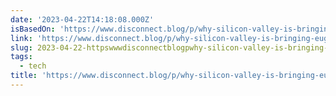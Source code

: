 ```yaml
---
date: '2023-04-22T14:18:08.000Z'
isBasedOn: 'https://www.disconnect.blog/p/why-silicon-valley-is-bringing-eugenics'
link: 'https://www.disconnect.blog/p/why-silicon-valley-is-bringing-eugenics'
slug: 2023-04-22-httpswwwdisconnectblogpwhy-silicon-valley-is-bringing-eugenics
tags:
  - tech
title: 'https://www.disconnect.blog/p/why-silicon-valley-is-bringing-eugenics'
---
```


